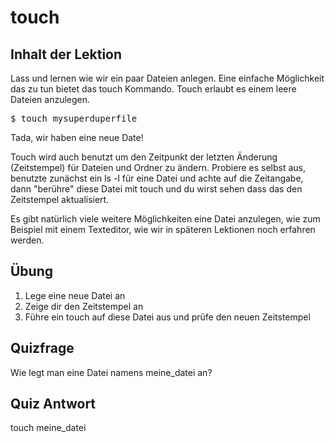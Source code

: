 # touch

## Inhalt der Lektion

Lass und lernen wie wir ein paar Dateien anlegen. Eine einfache Möglichkeit das zu tun bietet das touch Kommando. Touch erlaubt es einem leere Dateien anzulegen.

<pre>$ touch mysuperduperfile</pre>

Tada, wir haben eine neue Date!

Touch wird auch benutzt um den Zeitpunkt der letzten Änderung (Zeitstempel) für Dateien und Ordner zu ändern. Probiere es selbst aus, benutzte zunächst ein ls -l für eine Datei und achte auf die Zeitangabe, dann "berühre" diese Datei mit touch und du wirst sehen dass das den Zeitstempel aktualisiert.

Es gibt natürlich viele weitere Möglichkeiten eine Datei anzulegen, wie zum Beispiel mit einem Texteditor, wie wir in späteren Lektionen noch erfahren werden.

## Übung

<ol>
<li>Lege eine neue Datei an</li>
<li>Zeige dir den Zeitstempel an</li>
<li>Führe ein touch auf diese Datei aus und prüfe den neuen Zeitstempel</li>
</ol>

## Quizfrage

Wie legt man eine Datei namens meine_datei an?

## Quiz Antwort

touch meine_datei
